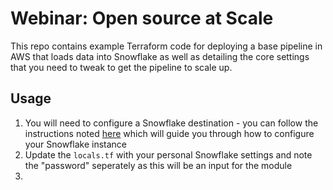 # Webinar: Open source at Scale

This repo contains example Terraform code for deploying a base pipeline in AWS that loads data into Snowflake as well as detailing the core settings that you need to tweak to get the pipeline to scale up.

## Usage

1. You will need to configure a Snowflake destination - you can follow the instructions noted [here](https://github.com/snowplow-devops/terraform-aws-snowflake-loader-ec2#usage) which will guide you through how to configure your Snowflake instance
2. Update the `locals.tf` with your personal Snowflake settings and note the "password" seperately as this will be an input for the module
3. 